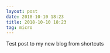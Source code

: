 ```yaml
---
layout: post
date: 2018-10-10 18:23
title: 2018-10-10 18:23
tag: micro
---
```

Test post to my new blog from shortcuts